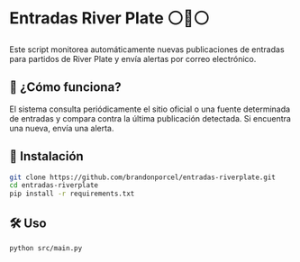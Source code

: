 # Entradas River Plate ⚪🔴⚪

Este script monitorea automáticamente nuevas publicaciones de entradas para partidos de River Plate y envía alertas por correo electrónico.

## 🧠 ¿Cómo funciona?

El sistema consulta periódicamente el sitio oficial o una fuente determinada de entradas y compara contra la última publicación detectada. Si encuentra una nueva, envía una alerta.

## 🚀 Instalación

```bash
git clone https://github.com/brandonporcel/entradas-riverplate.git
cd entradas-riverplate
pip install -r requirements.txt
```

## 🛠 Uso

```
python src/main.py
```

